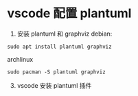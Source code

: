 # vscode 配置 plantuml

1. 安装 plantuml 和 graphviz
debian:
```shell
sudo apt install plantuml graphviz
```
archlinux
```shell
sudo pacman -S plantuml graphviz
```
3. vscode 安装 plantuml 插件
